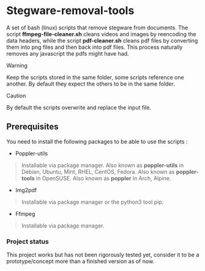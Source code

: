 # Stegware-removal-tools
A set of bash (linux) scripts that remove stegware from documents. The script **ffmpeg-file-cleaner.sh** cleans videos and images by reencoding the data headers, while the script **pdf-cleaner.sh** cleans pdf files by converting them into png files and then back into pdf files. This process naturally removes any javascript the pdfs might have had.

>[!WARNING]
>Keep the scripts stored in the same folder, some scripts reference one another. By default they expect the others to be in the same folder.

> [!CAUTION]
> By default the scripts overwrite and replace the input file.

## Prerequisites
You need to install the following packages to be able to use the scripts :
* Poppler-utils
> Installable via package manager. Also known as **poppler-utils** in Debian, Ubuntu, Mint, RHEL, CentOS, Fedora. Also known as **poppler-tools** in OpenSUSE. Also known as **poppler** in Arch, Alpine.

* Img2pdf
> Installable via package manager or the python3 tool pip.

* Ffmpeg
> Installable via package manager.

### Project status
This project works but has not been rigorously tested yet, consider it to be a prototype/concept more than a finished version as of now.
